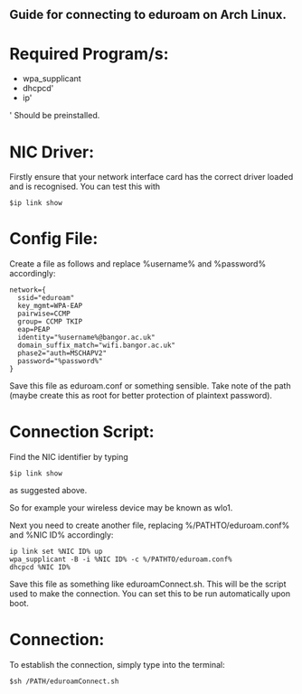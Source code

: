 ## Guide for connecting to eduroam on Arch Linux.

# Required Program/s:

* wpa_supplicant
* dhcpcd'
* ip'

' Should be preinstalled.

# NIC Driver:

Firstly ensure that your network interface card has the correct driver loaded and is recognised. You can test this with
	
	$ip link show

# Config File:

Create a file as follows and replace %username% and %password% accordingly:

	network={
	  ssid="eduroam"
	  key_mgmt=WPA-EAP
	  pairwise=CCMP
	  group= CCMP TKIP
	  eap=PEAP
	  identity="%username%@bangor.ac.uk"
	  domain_suffix_match="wifi.bangor.ac.uk"
	  phase2="auth=MSCHAPV2"
	  password="%password%"
	}

Save this file as eduroam.conf or something sensible. Take note of the path (maybe create this as root for better protection of plaintext password).

# Connection Script:

Find the NIC identifier by typing

	$ip link show
	
as suggested above.

So for example your wireless device may be known as wlo1.

Next you need to create another file, replacing %/PATHTO/eduroam.conf% and %NIC ID% accordingly:

	ip link set %NIC ID% up
	wpa_supplicant -B -i %NIC ID% -c %/PATHTO/eduroam.conf%
	dhcpcd %NIC ID%

Save this file as something like eduroamConnect.sh. This will be the script used to make the connection. You can set this to be run automatically upon boot.

# Connection:

To establish the connection, simply type into the terminal:

	$sh /PATH/eduroamConnect.sh
